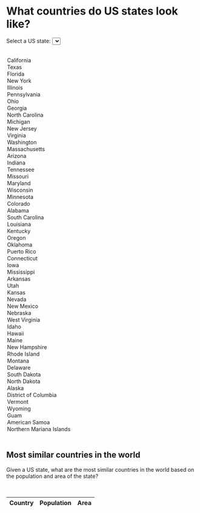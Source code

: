 What countries do US states look like?
======================================

Select a US state:
<select id="usstates">
  <option></option>
  <option value='37253956.000000,423967.000000'>California</option>
  <option value='25145561.000000,695662.000000'>Texas</option>
  <option value='18801310.000000,170312.000000'>Florida</option>
  <option value='19378102.000000,141297.000000'>New York</option>
  <option value='12830632.000000,149995.000000'>Illinois</option>
  <option value='12702379.000000,119280.000000'>Pennsylvania</option>
  <option value='11536504.000000,116098.000000'>Ohio</option>
  <option value='9687653.000000,153910.000000'>Georgia</option>
  <option value='9535483.000000,139391.000000'>North Carolina</option>
  <option value='9883640.000000,250487.000000'>Michigan</option>
  <option value='8791894.000000,22591.000000'>New Jersey</option>
  <option value='8001024.000000,110787.000000'>Virginia</option>
  <option value='6724540.000000,184661.000000'>Washington</option>
  <option value='6547629.000000,27336.000000'>Massachusetts</option>
  <option value='6392017.000000,295234.000000'>Arizona</option>
  <option value='6483802.000000,94326.000000'>Indiana</option>
  <option value='6346105.000000,109153.000000'>Tennessee</option>
  <option value='5988927.000000,180540.000000'>Missouri</option>
  <option value='5773552.000000,32131.000000'>Maryland</option>
  <option value='5686986.000000,169635.000000'>Wisconsin</option>
  <option value='5303925.000000,225163.000000'>Minnesota</option>
  <option value='5029196.000000,269601.000000'>Colorado</option>
  <option value='4779736.000000,135767.000000'>Alabama</option>
  <option value='4625364.000000,82933.000000'>South Carolina</option>
  <option value='4533372.000000,135659.000000'>Louisiana</option>
  <option value='4339367.000000,104656.000000'>Kentucky</option>
  <option value='3831074.000000,254799.000000'>Oregon</option>
  <option value='3751351.000000,181037.000000'>Oklahoma</option>
  <option value='3725789.000000,13791.000000'>Puerto Rico</option>
  <option value='3574097.000000,14357.000000'>Connecticut</option>
  <option value='3046355.000000,145746.000000'>Iowa</option>
  <option value='2967297.000000,125438.000000'>Mississippi</option>
  <option value='2915918.000000,137732.000000'>Arkansas</option>
  <option value='2763885.000000,219882.000000'>Utah</option>
  <option value='2853118.000000,213100.000000'>Kansas</option>
  <option value='2700551.000000,286380.000000'>Nevada</option>
  <option value='2059179.000000,314917.000000'>New Mexico</option>
  <option value='1826341.000000,200330.000000'>Nebraska</option>
  <option value='1852994.000000,62756.000000'>West Virginia</option>
  <option value='1567582.000000,216443.000000'>Idaho</option>
  <option value='1360301.000000,28313.000000'>Hawaii</option>
  <option value='1328361.000000,91633.000000'>Maine</option>
  <option value='1316470.000000,24214.000000'>New Hampshire</option>
  <option value='1052567.000000,4001.000000'>Rhode Island</option>
  <option value='989415.000000,380831.000000'>Montana</option>
  <option value='897934.000000,6446.000000'>Delaware</option>
  <option value='814180.000000,199729.000000'>South Dakota</option>
  <option value='672591.000000,183108.000000'>North Dakota</option>
  <option value='710231.000000,1723337.000000'>Alaska</option>
  <option value='601723.000000,177.000000'>District of Columbia</option>
  <option value='625741.000000,24906.000000'>Vermont</option>
  <option value='563626.000000,253335.000000'>Wyoming</option>
  <option value='159358.000000,1478.000000'>Guam</option>
  <option value='55519.000000,1505.000000'>American Samoa</option>
  <option value='53883.000000,5117.000000'>Northern Mariana Islands</option>
</select>

<script type="text/javascript">
var outputElementID = "nada";
var blockCallback = function() {};
</script>
<script type="text/javascript" src="/us-states-source?export=summary"></script>


<script type="text/javascript">
  google.setOnLoadCallback(function() {
    var data = google.visualization.arrayToDataTable([ ['State', 'State'] ]);
    var options = {width: 556, height: 347, region: "US", resolution: "provinces"};
    var chart = new google.visualization.GeoChart(document.getElementById('states_div'));
    chart.draw(data, options);
  });
</script>


<script type="text/javascript">
  $(function() {
    var uss = $("#usstates");
    uss.chosen();
    uss.on("change", function() {
      //
      //  Draw the US map and highlight state
      //
      var state = $("#usstates option:selected").text();
      var data = google.visualization.arrayToDataTable([ ['State', 'State'], [state, 1] ]);
      var options = {width: 556, height: 347, region: "US", resolution: "provinces"};
      var chart = new google.visualization.GeoChart(document.getElementById('states_div'));
      chart.draw(data, options);
      //
      //  Fill the table with the similar countries
      //
      var attrs = uss.val().split(',');
      summary(attrs[0])(attrs[1])(function(res) {
        var out = $("#output");
        out.empty();
        var html = "<tr><th>" + state + "</th><td>" + numeral(attrs[0]).format("0,0.00") + "</td><td>" + numeral(attrs[1]).format("0,0.00") + "</td></tr>";
        $(html).appendTo(out);
        for(var i = 0; i < res.length; i++)
        {
          var country = res[i].Items[0];
          var pop = res[i].Items[1][0];
          var area = res[i].Items[1][1];
          var html = "<tr><th>" + country + "</th><td>" + numeral(pop).format("0,0.00") + "</td><td>" + numeral(area).format("0,0.00") + "</td></tr>";
          $(html).appendTo(out);
        }
        //
        //  Generate map with highlighted countries
        //
        var dataArr = [ ['Country', 'Country'] ];
        for(var i = 0; i < res.length; i++) dataArr.push([res[i].Items[0], 1]); 
        var data = google.visualization.arrayToDataTable(dataArr);
        var options = {width: 556, height: 347 };
        var chart = new google.visualization.GeoChart(document.getElementById('world_div'));
        chart.draw(data, options);
      });
    })
  });
</script>
<style type="text/css">
  table th { font-weight:bold; }
</style>
<div id="states_div"></div>
<br />

## Most similar countries in the world

Given a US state, what are the most similar countries in the world based on the population and area of the state?

<br />
<table class="table table-striped">
  <thead>
    <tr><th>Country</th><th>Population</th><th>Area</th></tr>
  </thead>
  <tbody id="output"></tbody>
</table>

<div id="world_div"></div>

<div id="nada" style="display:none"></div>
<br /><br /><br /><br /><br /><br /><br /><br />